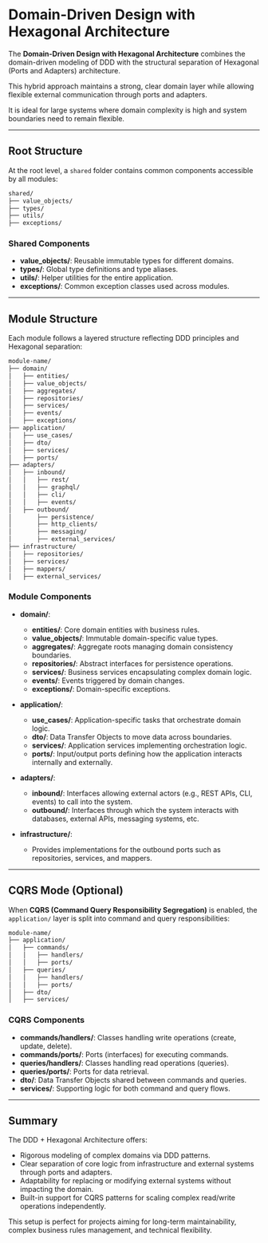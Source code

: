 # Domain-Driven Design with Hexagonal Architecture

The **Domain-Driven Design with Hexagonal Architecture** combines the domain-driven modeling of DDD with the structural separation of Hexagonal (Ports and Adapters) architecture.

This hybrid approach maintains a strong, clear domain layer while allowing flexible external communication through ports and adapters.

It is ideal for large systems where domain complexity is high and system boundaries need to remain flexible.

---

## Root Structure

At the root level, a `shared` folder contains common components accessible by all modules:

```bash
shared/
├── value_objects/
├── types/
├── utils/
├── exceptions/
```

### Shared Components

-   **value_objects/**: Reusable immutable types for different domains.
-   **types/**: Global type definitions and type aliases.
-   **utils/**: Helper utilities for the entire application.
-   **exceptions/**: Common exception classes used across modules.

---

## Module Structure

Each module follows a layered structure reflecting DDD principles and Hexagonal separation:

```bash
module-name/
├── domain/
│   ├── entities/
│   ├── value_objects/
│   ├── aggregates/
│   ├── repositories/
│   ├── services/
│   ├── events/
│   ├── exceptions/
├── application/
│   ├── use_cases/
│   ├── dto/
│   ├── services/
│   ├── ports/
├── adapters/
│   ├── inbound/
│   │   ├── rest/
│   │   ├── graphql/
│   │   ├── cli/
│   │   ├── events/
│   ├── outbound/
│       ├── persistence/
│       ├── http_clients/
│       ├── messaging/
│       ├── external_services/
├── infrastructure/
│   ├── repositories/
│   ├── services/
│   ├── mappers/
│   ├── external_services/
```

### Module Components

-   **domain/**:

    -   **entities/**: Core domain entities with business rules.
    -   **value_objects/**: Immutable domain-specific value types.
    -   **aggregates/**: Aggregate roots managing domain consistency boundaries.
    -   **repositories/**: Abstract interfaces for persistence operations.
    -   **services/**: Business services encapsulating complex domain logic.
    -   **events/**: Events triggered by domain changes.
    -   **exceptions/**: Domain-specific exceptions.

-   **application/**:

    -   **use_cases/**: Application-specific tasks that orchestrate domain logic.
    -   **dto/**: Data Transfer Objects to move data across boundaries.
    -   **services/**: Application services implementing orchestration logic.
    -   **ports/**: Input/output ports defining how the application interacts internally and externally.

-   **adapters/**:

    -   **inbound/**: Interfaces allowing external actors (e.g., REST APIs, CLI, events) to call into the system.
    -   **outbound/**: Interfaces through which the system interacts with databases, external APIs, messaging systems, etc.

-   **infrastructure/**:
    -   Provides implementations for the outbound ports such as repositories, services, and mappers.

---

## CQRS Mode (Optional)

When **CQRS (Command Query Responsibility Segregation)** is enabled, the `application/` layer is split into command and query responsibilities:

```bash
module-name/
├── application/
│   ├── commands/
│   │   ├── handlers/
│   │   ├── ports/
│   ├── queries/
│   │   ├── handlers/
│   │   ├── ports/
│   ├── dto/
│   ├── services/
```

### CQRS Components

-   **commands/handlers/**: Classes handling write operations (create, update, delete).
-   **commands/ports/**: Ports (interfaces) for executing commands.
-   **queries/handlers/**: Classes handling read operations (queries).
-   **queries/ports/**: Ports for data retrieval.
-   **dto/**: Data Transfer Objects shared between commands and queries.
-   **services/**: Supporting logic for both command and query flows.

---

## Summary

The DDD + Hexagonal Architecture offers:

-   Rigorous modeling of complex domains via DDD patterns.
-   Clear separation of core logic from infrastructure and external systems through ports and adapters.
-   Adaptability for replacing or modifying external systems without impacting the domain.
-   Built-in support for CQRS patterns for scaling complex read/write operations independently.

This setup is perfect for projects aiming for long-term maintainability, complex business rules management, and technical flexibility.
